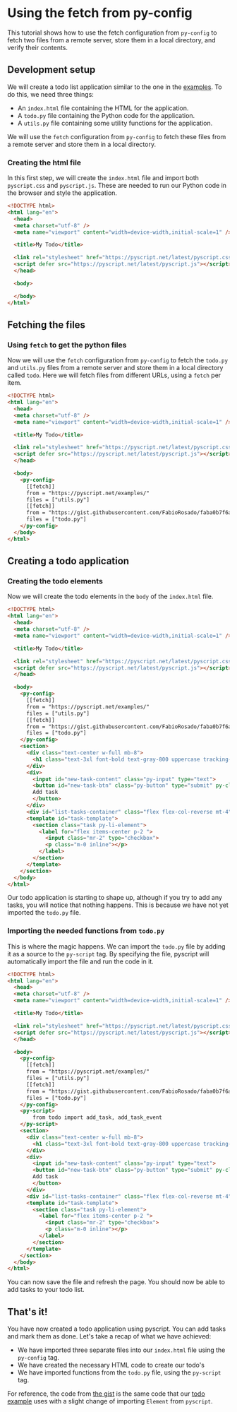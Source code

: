 # Using the fetch from py-config

This tutorial shows how to use the fetch configuration from `py-config` to fetch two files from a remote server, store them in a local directory, and verify their contents.

## Development setup

We will create a todo list application similar to the one in the [examples](https://pyscript.net/examples/todo.html). To do this, we need three things:

 * An `index.html` file containing the HTML for the application.
 * A `todo.py` file containing the Python code for the application.
 * A `utils.py` file containing some utility functions for the application.


We will use the `fetch` configuration from `py-config` to fetch these files from a remote server and store them in a local directory.

### Creating the html file

In this first step, we will create the `index.html` file and import both `pyscript.css` and `pyscript.js`. These are needed to run our Python code in the browser and style the application.

```html
<!DOCTYPE html>
<html lang="en">
  <head>
  <meta charset="utf-8" />
  <meta name="viewport" content="width=device-width,initial-scale=1" />

  <title>My Todo</title>

  <link rel="stylesheet" href="https://pyscript.net/latest/pyscript.css" />
  <script defer src="https://pyscript.net/latest/pyscript.js"></script>
  </head>

  <body>

  </body>
</html>
```

## Fetching the files

### Using `fetch` to get the python files

Now we will use the `fetch` configuration from `py-config` to fetch the `todo.py` and `utils.py` files from a remote server and store them in a local directory called `todo`. Here we will fetch files from different URLs, using a `fetch` per item.

```html
<!DOCTYPE html>
<html lang="en">
  <head>
  <meta charset="utf-8" />
  <meta name="viewport" content="width=device-width,initial-scale=1" />

  <title>My Todo</title>

  <link rel="stylesheet" href="https://pyscript.net/latest/pyscript.css" />
  <script defer src="https://pyscript.net/latest/pyscript.js"></script>
  </head>

  <body>
    <py-config>
      [[fetch]]
      from = "https://pyscript.net/examples/"
      files = ["utils.py"]
      [[fetch]]
      from = "https://gist.githubusercontent.com/FabioRosado/faba0b7f6ad4438b07c9ac567c73b864/raw/37603b76dc7ef7997bf36781ea0116150f727f44/"
      files = ["todo.py"]
    </py-config>
  </body>
</html>
```

## Creating a todo application

### Creating the todo elements

Now we will create the todo elements in the `body` of the `index.html` file.

```html
<!DOCTYPE html>
<html lang="en">
  <head>
  <meta charset="utf-8" />
  <meta name="viewport" content="width=device-width,initial-scale=1" />

  <title>My Todo</title>

  <link rel="stylesheet" href="https://pyscript.net/latest/pyscript.css" />
  <script defer src="https://pyscript.net/latest/pyscript.js"></script>
  </head>

  <body>
    <py-config>
      [[fetch]]
      from = "https://pyscript.net/examples/"
      files = ["utils.py"]
      [[fetch]]
      from = "https://gist.githubusercontent.com/FabioRosado/faba0b7f6ad4438b07c9ac567c73b864/raw/37603b76dc7ef7997bf36781ea0116150f727f44/"
      files = ["todo.py"]
    </py-config>
    <section>
      <div class="text-center w-full mb-8">
        <h1 class="text-3xl font-bold text-gray-800 uppercase tracking-tight">To Do List</h1>
      </div>
      <div>
        <input id="new-task-content" class="py-input" type="text">
        <button id="new-task-btn" class="py-button" type="submit" py-click="add_task()">
        Add task
        </button>
      </div>
      <div id="list-tasks-container" class="flex flex-col-reverse mt-4"></div>
      <template id="task-template">
        <section class="task py-li-element">
          <label for="flex items-center p-2 ">
            <input class="mr-2" type="checkbox">
            <p class="m-0 inline"></p>
          </label>
        </section>
      </template>
    </section>
  </body>
</html>
```

Our todo application is starting to shape up, although if you try to add any tasks, you will notice that nothing happens. This is because we have not yet imported the `todo.py` file.

### Importing the needed functions from `todo.py`

This is where the magic happens. We can import the `todo.py` file by adding it as a source to the `py-script` tag. By specifying the file, pyscript will automatically import the file and run the code in it.

```html
<!DOCTYPE html>
<html lang="en">
  <head>
  <meta charset="utf-8" />
  <meta name="viewport" content="width=device-width,initial-scale=1" />

  <title>My Todo</title>

  <link rel="stylesheet" href="https://pyscript.net/latest/pyscript.css" />
  <script defer src="https://pyscript.net/latest/pyscript.js"></script>
  </head>

  <body>
    <py-config>
      [[fetch]]
      from = "https://pyscript.net/examples/"
      files = ["utils.py"]
      [[fetch]]
      from = "https://gist.githubusercontent.com/FabioRosado/faba0b7f6ad4438b07c9ac567c73b864/raw/37603b76dc7ef7997bf36781ea0116150f727f44/"
      files = ["todo.py"]
    </py-config>
    <py-script>
        from todo import add_task, add_task_event
    </py-script>
    <section>
      <div class="text-center w-full mb-8">
        <h1 class="text-3xl font-bold text-gray-800 uppercase tracking-tight">To Do List</h1>
      </div>
      <div>
        <input id="new-task-content" class="py-input" type="text">
        <button id="new-task-btn" class="py-button" type="submit" py-click="add_task()">
        Add task
        </button>
      </div>
      <div id="list-tasks-container" class="flex flex-col-reverse mt-4"></div>
      <template id="task-template">
        <section class="task py-li-element">
          <label for="flex items-center p-2 ">
            <input class="mr-2" type="checkbox">
            <p class="m-0 inline"></p>
          </label>
        </section>
      </template>
    </section>
  </body>
</html>
```

You can now save the file and refresh the page. You should now be able to add tasks to your todo list.

## That's it!

You have now created a todo application using pyscript. You can add tasks and mark them as done. Let's take a recap of what we have achieved:

* We have imported three separate files into our `index.html` file using the `py-config` tag.
* We have created the necessary HTML code to create our todo's
* We have imported functions from the `todo.py` file, using the `py-script` tag.

For reference, the code from [the gist](https://gist.githubusercontent.com/FabioRosado/faba0b7f6ad4438b07c9ac567c73b864/raw/37603b76dc7ef7997bf36781ea0116150f727f44/todo.py) is the same code that our [todo example](https://pyscript.net/examples/todo.html) uses with a slight change of importing `Element` from `pyscript`.
